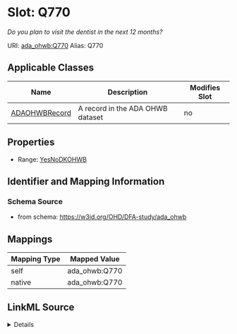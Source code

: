 

# Slot: Q770 


_Do you plan to visit the dentist in the next 12 months?_





URI: [ada_ohwb:Q770](https://w3id.org/OHD/DFA-study/ada_ohwb/Q770)
Alias: Q770

<!-- no inheritance hierarchy -->





## Applicable Classes

| Name | Description | Modifies Slot |
| --- | --- | --- |
| [ADAOHWBRecord](ADAOHWBRecord.md) | A record in the ADA OHWB dataset |  no  |







## Properties

* Range: [YesNoDKOHWB](YesNoDKOHWB.md)





## Identifier and Mapping Information







### Schema Source


* from schema: https://w3id.org/OHD/DFA-study/ada_ohwb




## Mappings

| Mapping Type | Mapped Value |
| ---  | ---  |
| self | ada_ohwb:Q770 |
| native | ada_ohwb:Q770 |




## LinkML Source

<details>
```yaml
name: Q770
description: Do you plan to visit the dentist in the next 12 months?
from_schema: https://w3id.org/OHD/DFA-study/ada_ohwb
rank: 1000
alias: Q770
domain_of:
- ADA_OHWBRecord
range: YesNoDK_OHWB

```
</details>